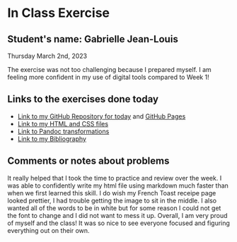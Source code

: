 # In Class Exercise
## Student's name: Gabrielle Jean-Louis 

Thursday March 2nd, 2023 

The exercise was not too challenging because I prepared myself. I am feeling more confident in my use of digital tools compared to Week 1! 

## Links to the exercises done today 

- [Link to my GitHub Repository for today](https://gjeanlouis.github.io/DHexercise2/) and [GitHub Pages]([[https:/gjeanlouis/DHexercise2)
- [Link to my HTML and CSS files](https://gjeanlouis.github.io/DHexercise2/2exercise2.html)
- [Link to Pandoc transformations](https://github.com/gjeanlouis/DHexercise2/tree/gh-pages/exercise2)
- [Link to my Bibliography](https://gjeanlouis.github.io/DHexercise2/bibliography.html)

## Comments or notes about problems 

It really helped that I took the time to practice and review over the week. I was able to confidently write my html file using markdown much faster than when we first learned this skill. I do wish my French Toast receipe page looked prettier, I had trouble getting the image to sit in the middle. I also wanted all of the words to be in white but for some reason I could not get the font to change and I did not want to mess it up. Overall, I am very proud of myself and the class! It was so nice to see everyone focused and figuring everything out on their own. 
